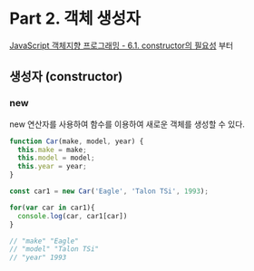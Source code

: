 # Part 2. 객체 생성자

[JavaScript 객체지향 프로그래밍 - 6.1. constructor의 필요성](https://www.youtube.com/watch?v=cTR00wW-kZo&list=PLuHgQVnccGMAMctarDlPyv6upFUUnpSO3&index=8) 부터

## 생성자 (constructor)

### new

new 연산자를 사용하여 함수를 이용하여 새로운 객체를 생성할 수 있다. 

``` javascript
function Car(make, model, year) {
  this.make = make;
  this.model = model;
  this.year = year;
}

const car1 = new Car('Eagle', 'Talon TSi', 1993);

for(var car in car1){
  console.log(car, car1[car])
}

// "make" "Eagle"
// "model" "Talon TSi"
// "year" 1993
```
